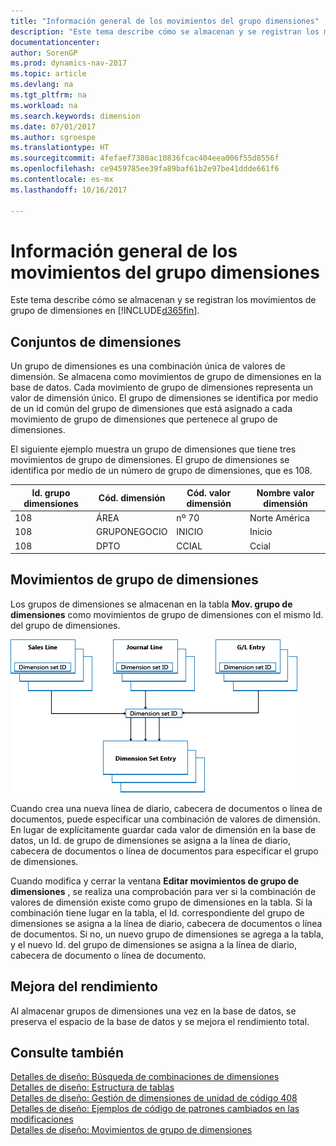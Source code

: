```yaml
---
title: "Información general de los movimientos del grupo dimensiones"
description: "Este tema describe cómo se almacenan y se registran los movimientos de grupo de dimensiones en [!INCLUDE[d365fin](includes/d365fin_md.md)]."
documentationcenter: 
author: SorenGP
ms.prod: dynamics-nav-2017
ms.topic: article
ms.devlang: na
ms.tgt_pltfrm: na
ms.workload: na
ms.search.keywords: dimension
ms.date: 07/01/2017
ms.author: sgroespe
ms.translationtype: HT
ms.sourcegitcommit: 4fefaef7380ac10836fcac404eea006f55d8556f
ms.openlocfilehash: ce9459785ee39fa89baf61b2e97be41ddde661f6
ms.contentlocale: es-mx
ms.lasthandoff: 10/16/2017

---
```

# <a name="dimension-set-entries-overview"></a>Información general de los movimientos del grupo dimensiones
Este tema describe cómo se almacenan y se registran los movimientos de grupo de dimensiones en [!INCLUDE[d365fin](includes/d365fin_md.md)].  
  
## <a name="dimension-sets"></a>Conjuntos de dimensiones  
Un grupo de dimensiones es una combinación única de valores de dimensión. Se almacena como movimientos de grupo de dimensiones en la base de datos. Cada movimiento de grupo de dimensiones representa un valor de dimensión único. El grupo de dimensiones se identifica por medio de un id común del grupo de dimensiones que está asignado a cada movimiento de grupo de dimensiones que pertenece al grupo de dimensiones.  
  
El siguiente ejemplo muestra un grupo de dimensiones que tiene tres movimientos de grupo de dimensiones. El grupo de dimensiones se identifica por medio de un número de grupo de dimensiones, que es 108.  
  
|Id. grupo dimensiones|Cód. dimensión|Cód. valor dimensión|Nombre valor dimensión|  
|----------------------|--------------------|--------------------------|--------------------------|  
|108|ÁREA|nº 70|Norte América|  
|108|GRUPONEGOCIO|INICIO|Inicio|  
|108|DPTO|CCIAL|Ccial|  
  
## <a name="dimension-set-entries"></a>Movimientos de grupo de dimensiones  
Los grupos de dimensiones se almacenan en la tabla **Mov. grupo de dimensiones** como movimientos de grupo de dimensiones con el mismo Id. del grupo de dimensiones.  
  
![Resumen movimientos dimensión](media/dimensionentrynav7.png "DimensionEntryNAV7")  
  
Cuando crea una nueva línea de diario, cabecera de documentos o línea de documentos, puede especificar una combinación de valores de dimensión. En lugar de explícitamente guardar cada valor de dimensión en la base de datos, un Id. de grupo de dimensiones se asigna a la línea de diario, cabecera de documentos o línea de documentos para especificar el grupo de dimensiones.  
  
Cuando modifica y cerrar la ventana **Editar movimientos de grupo de dimensiones** , se realiza una comprobación para ver si la combinación de valores de dimensión existe como grupo de dimensiones en la tabla. Si la combinación tiene lugar en la tabla, el Id. correspondiente del grupo de dimensiones se asigna a la línea de diario, cabecera de documentos o línea de documentos. Si no, un nuevo grupo de dimensiones se agrega a la tabla, y el nuevo Id. del grupo de dimensiones se asigna a la línea de diario, cabecera de documento o línea de documento.  
  
## <a name="performance-improvement"></a>Mejora del rendimiento  
Al almacenar grupos de dimensiones una vez en la base de datos, se preserva el espacio de la base de datos y se mejora el rendimiento total.  
  
## <a name="see-also"></a>Consulte también  
[Detalles de diseño: Búsqueda de combinaciones de dimensiones](design-details-searching-for-dimension-combinations.md)   
[Detalles de diseño: Estructura de tablas](design-details-table-structure.md)   
[Detalles de diseño: Gestión de dimensiones de unidad de código 408](design-details-codeunit-408-dimension-management.md)   
[Detalles de diseño: Ejemplos de código de patrones cambiados en las modificaciones](design-details-code-examples-of-changed-patterns-in-modifications.md)   
[Detalles de diseño: Movimientos de grupo de dimensiones](design-details-dimension-set-entries.md)   

